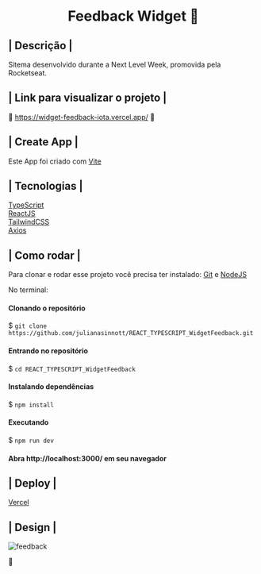 <h1 align='center'> Feedback Widget 💬 </h1>

## | Descrição |

Sitema desenvolvido durante a Next Level Week, promovida pela Rocketseat.

## | Link para visualizar o projeto |

🔗 https://widget-feedback-iota.vercel.app/ 🔗

## | Create App |

Este App foi criado com [Vite](https://vitejs.dev/) <br>

## | Tecnologias |

[TypeScript](https://www.typescriptlang.org/) <br>
[ReactJS](https://reactjs.org/) <br>
[TailwindCSS](https://tailwindcss.com/) <br>
[Axios](https://axios-http.com/) <br>

## | Como rodar |

Para clonar e rodar esse projeto você precisa ter instalado: [Git](https://git-scm.com/) e [NodeJS](https://nodejs.org/en/) 

No terminal:

#### Clonando o repositório
$ `git clone https://github.com/julianasinnott/REACT_TYPESCRIPT_WidgetFeedback.git`

#### Entrando no repositório
$ `cd REACT_TYPESCRIPT_WidgetFeedback`

#### Instalando dependências
$ `npm install`

#### Executando
$ `npm run dev`

#### Abra http://localhost:3000/ em seu navegador 

## | Deploy |

[Vercel](https://vercel.com/)

## | Design |

![feedback](https://user-images.githubusercontent.com/100887684/167770683-3bf4e66e-8e46-424a-9fcc-ef730680bff8.png)

🤍
